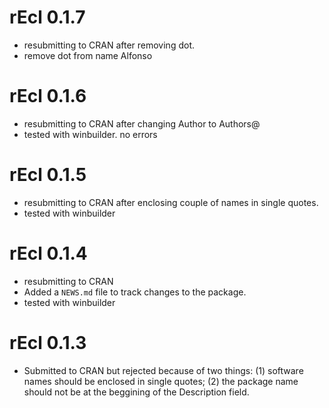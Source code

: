 # rEcl 0.1.7
* resubmitting to CRAN after removing dot.
* remove dot from name Alfonso


# rEcl 0.1.6
* resubmitting to CRAN after changing Author to Authors@
* tested with winbuilder. no errors

# rEcl 0.1.5
* resubmitting to CRAN after enclosing couple of names in single quotes.
* tested with winbuilder

# rEcl 0.1.4
* resubmitting to CRAN
* Added a `NEWS.md` file to track changes to the package.
* tested with winbuilder


# rEcl 0.1.3
* Submitted to CRAN but rejected because of two things: (1) software names should be enclosed in single quotes; (2) the package name should not be at the beggining of the Description field.

    
